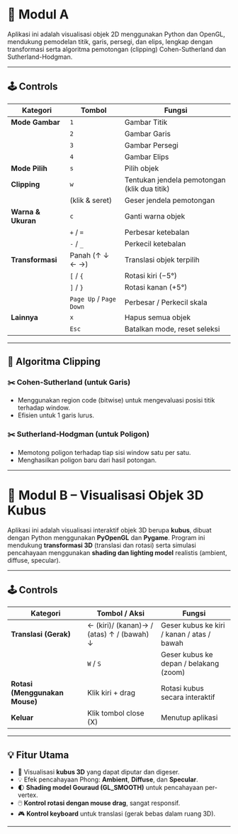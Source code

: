 # 🎨 Modul A

Aplikasi ini adalah visualisasi objek 2D menggunakan Python dan OpenGL, mendukung pemodelan titik, garis, persegi, dan elips, lengkap dengan transformasi serta algoritma pemotongan (clipping) Cohen-Sutherland dan Sutherland-Hodgman.

---

## 🕹️ Controls

| Kategori         | Tombol | Fungsi                                                                 |
|------------------|------|------------------------------------------------------------------------|
| **Mode Gambar**  | `1`  | Gambar Titik                                                           |
|                  | `2`  | Gambar Garis                                                           |
|                  | `3`  | Gambar Persegi                                                         |
|                  | `4`  | Gambar Elips                                                           |
| **Mode Pilih**   | `s`  | Pilih objek                                                            |
| **Clipping**     | `w`  | Tentukan jendela pemotongan (klik dua titik)                           |
|                  | (klik & seret) | Geser jendela pemotongan                                               |
| **Warna & Ukuran**| `c`  | Ganti warna objek                                                      |
|                  | `+` / `=` | Perbesar ketebalan                                                     |
|                  | `-` / `_` | Perkecil ketebalan                                                     |
| **Transformasi** | Panah (↑ ↓ ← →) | Translasi objek terpilih                                               |
|                  | `[` / `{` | Rotasi kiri (−5°)                                                      |
|                  | `]` / `}` | Rotasi kanan (+5°)                                                     |
|                  | `Page Up` / `Page Down` | Perbesar / Perkecil skala                                              |
| **Lainnya**      | `x`  | Hapus semua objek                                                      |
|                  | `Esc` | Batalkan mode, reset seleksi                                           |

---

## 🧠 Algoritma Clipping

### ✂️ Cohen-Sutherland (untuk Garis)
- Menggunakan region code (bitwise) untuk mengevaluasi posisi titik terhadap window.
- Efisien untuk 1 garis lurus.

### ✂️ Sutherland-Hodgman (untuk Poligon)
- Memotong poligon terhadap tiap sisi window satu per satu.
- Menghasilkan poligon baru dari hasil potongan.

---

# 🧊 Modul B – Visualisasi Objek 3D Kubus

Aplikasi ini adalah visualisasi interaktif objek 3D berupa **kubus**, dibuat dengan Python menggunakan **PyOpenGL** dan **Pygame**. Program ini mendukung **transformasi 3D** (translasi dan rotasi) serta simulasi pencahayaan menggunakan **shading dan lighting model** realistis (ambient, diffuse, specular).

---

## 🕹️ Controls

| Kategori                       | Tombol / Aksi                             | Fungsi                                   |
|--------------------------------|-------------------------------------------|-------------------------------------------|
| **Translasi (Gerak)**          | ← (kiri)/ (kanan)→ / (atas) ↑ / (bawah) ↓ | Geser kubus ke kiri / kanan / atas / bawah |
|                                | `W` / `S`                                 | Geser kubus ke depan / belakang (zoom)   |
| **Rotasi (Menggunakan Mouse)** | Klik kiri + drag                          | Rotasi kubus secara interaktif            |
| **Keluar**                     | Klik tombol close (X)                     | Menutup aplikasi                         |

---

## 💡 Fitur Utama

- 🎲 Visualisasi **kubus 3D** yang dapat diputar dan digeser.
- 💡 Efek pencahayaan Phong: **Ambient**, **Diffuse**, dan **Specular**.
- 🌓 **Shading model Gouraud (GL_SMOOTH)** untuk pencahayaan per-vertex.
- 🖱️ **Kontrol rotasi dengan mouse drag**, sangat responsif.
- 🎮 **Kontrol keyboard** untuk translasi (gerak bebas dalam ruang 3D).

---
